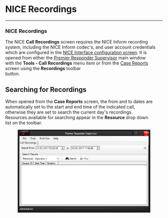 # NICE Recordings

***

### **NICE Recordings**

The NICE **Call Recordings** screen requires the NICE Inform recording
\
system, including the NICE Inform codec's, and user account credentials
\
which are configured in the [NICE Interface configuration
screen](<NICE Interface Settings.md>).  It is opened from either the
[Premier Responder Supervisor](911Adviser%20Supervisor.md) main window
\
with the **Tools - Call Recordings** menu item or from the [Case
Reports](<Case Reports.md>) screen using the **Recordings** toolbar
\
button.

## Searching for Recordings

When opened from the **Case Reports** screen, the from and to dates are
\
automatically set to the start and end time of the indicated call,
\
otherwise they are set to search the current day's recordings.
\
Resources available for searching appear in the **Resource** drop down
\
list on the toolbar.

<figure><img src=".gitbook/assets/NICE Recordings_files/image001.PNG" alt=""><figcaption></figcaption></figure>
